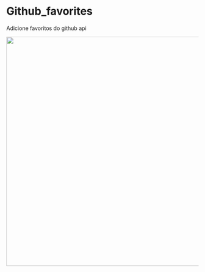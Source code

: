 # Github_favorites
Adicione favoritos do github api

<p align="center">
  <img width="1100" height="600" src="https://user-images.githubusercontent.com/109633306/235039063-b783fd2a-075b-4cdf-a1bc-248bd2621d66.png">
</p

